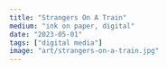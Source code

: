 ```yaml
---
title: "Strangers On A Train"
medium: "ink on paper, digital"
date: "2023-05-01"
tags: ["digital media"]
image: "art/strangers-on-a-train.jpg"
---
```

